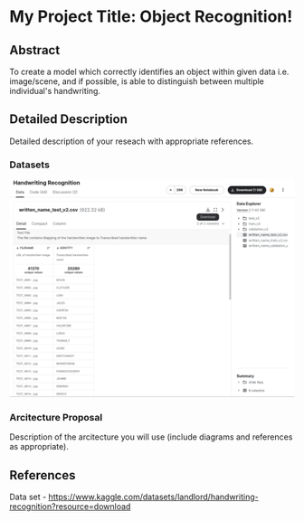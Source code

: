 # My Project Title: Object Recognition!

## Abstract

To create a model which correctly identifies an object within given data i.e. image/scene, and if possible, is able to distinguish between multiple individual's handwriting.

## Detailed Description

Detailed description of your reseach with appropriate references.

### Datasets

![alt text](1.png)

### Arcitecture Proposal

Description of the arcitecture you will use (include diagrams and references as appropriate).

## References

Data set - https://www.kaggle.com/datasets/landlord/handwriting-recognition?resource=download
